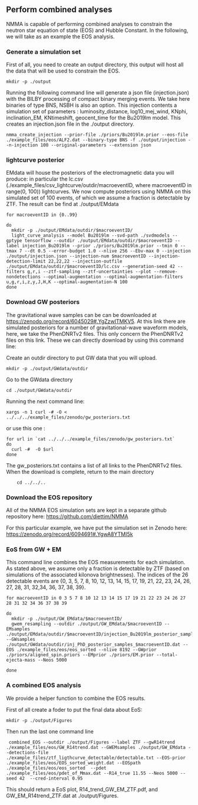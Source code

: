 ## Perform combined analyses

NMMA is capable of performing combined analyses to constrain the neutron star equation of state (EOS) and Hubble Constant. In the following, we will take as an example the EOS analysis.

### Generate a simulation set

First of all, you need to create an output directory, this output will host all the data that will be used to constrain the EOS.

	mkdir -p ./output

Running the following command line will generate a json file (injection.json)  with the BILBY processing of compact binary merging events. We take here binaries of type BNS, NSBH is also an option. This injection contents a simulation set of parameters : luminosity_distance, log10_mej_wind, KNphi, inclination_EM, KNtimeshift, geocent_time for the Bu2019lm model. This creates an injection.json file in the ./output directory.

	nmma_create_injection --prior-file ./priors/Bu2019lm.prior --eos-file ./example_files/eos/ALF2.dat --binary-type BNS -f ./output/injection --n-injection 100 --original-parameters --extension json


### lightcurve posterior

EMdata will house the posteriors of the electromagnetic data you will produce: in particular the lc.csv (./example_files/csv_lightcurve/outdir/macroeventID, where macroeventID in range(0, 100)) lightcurves. We now compute posteriors using NMMA on this simulated set of 100 events, of which we assume a fraction is detectable by ZTF. The result can be find at  ./output/EMdata

	for macroeventID in {0..99}

	do
	  mkdir -p ./output/EMdata/outdir/$macroeventID/
	  light_curve_analysis --model Bu2019lm --svd-path ./svdmodels --gptype tensorflow --outdir ./output/EMdata/outdir/$macroeventID --label injection_Bu2019lm --prior ./priors/Bu2019lm.prior --tmin 0 --tmax 7 --dt 0.5 --error-budget 1.0 --nlive 256 --Ebv-max 0 --injection ./output/injection.json --injection-num $macroeventID --injection-detection-limit 22,22,22 --injection-outfile ./output/EMdata/outdir/$macroeventID/lc.csv --generation-seed 42 --filters g,r,i --ztf-sampling --ztf-uncertainties --plot --remove-nondetections --optimal-augmentation --optimal-augmentation-filters u,g,r,i,z,y,J,H,K --optimal-augmentation-N 100
	done


### Download GW posteriors

The gravitational wave samples can be can be downloaded at https://zenodo.org/record/6045029#.YgZzwITMKV5. At this link there are simulated posteriors for a number of gravitational-wave waveform models, here, we take the PhenDNRTv2 files.
This only  concern  the PhenDNRTv2 files on this link. These we can directly download by using this command line:

Create an outdir directory to put GW data that you will upload.

	mkdir -p ./output/GWdata/outdir

Go to the GWdata directory

	cd ./output/GWdata/outdir

Running the next command line:

	xargs -n 1 curl -# -O < ../../../example_files/zenodo/gw_posteriors.txt

or use this one :

	for url in `cat ../../../example_files/zenodo/gw_posteriors.txt`
	do
	  curl -#  -O $url
	done


The gw_posteriors.txt contains a list of all links to the PhenDNRTv2 files. When the download is complete, return to the main directory

        cd ../../..

### Download the EOS repository

All of the NMMA EOS simulation sets are kept in a separate github repository here:
https://github.com/diettim/NMMA

For this particular example, we have put the simulation set in Zenodo here:
https://zenodo.org/record/6094691#.YgwA8YTMI5k

### EoS from GW + EM

This command line combines the EOS measurements for each simulation. As stated above, we assume only a fraction is detectable by ZTF (based on simulations of the associated kilonova brightnesses). The indices of the 26 detectable events are {0,  3,  5,  7,  8, 10, 12, 13, 14, 15, 17, 19, 21, 22, 23, 24, 26, 27, 28, 31, 32,34, 36, 37, 38, 39}.

	for macroeventID in 0 3 5 7 8 10 12 13 14 15 17 19 21 22 23 24 26 27 28 31 32 34 36 37 38 39

	do
	  mkdir -p ./output/GW_EMdata/$macroeventID/
	  gwem_resampling --outdir ./output/GW_EMdata/$macroeventID --EMsamples ./output/EMdata/outdir/$macroeventID/injection_Bu2019lm_posterior_samples.dat --GWsamples  ./output/GWdata/outdir/inj_PhD_posterior_samples_$macroeventID.dat --EOS ./example_files/eos/eos_sorted --nlive 8192 --GWprior ./priors/aligned_spin.priors --EMprior ./priors/EM.prior --total-ejecta-mass --Neos 5000

	done


### A combined EOS analysis

We provide a helper function to combine the EOS results.

First of all create a foder to put the final data about EoS:

	mkdir -p ./output/Figures

Then run the last one command line

	 combined_EOS --outdir ./output/Figures --label ZTF --gwR14trend ./example_files/eos/GW_R14trend.dat --GWEMsamples ./output/GW_EMdata --detections-file ./example_files/ztf_ligthcurve_detectable/detectable.txt --EOS-prior ./example_files/eos/EOS_sorted_weight.dat --EOSpath ./example_files/eos/eos_sorted  --pdet ./example_files/eos/pdet_of_Mmax.dat --R14_true 11.55 --Neos 5000 --seed 42  --cred-interval 0.95


This should return a EoS plot, R14_trend_GW_EM_ZTF.pdf, and  GW_EM_R14trend_ZTF.dat  at  ./output/Figures.
